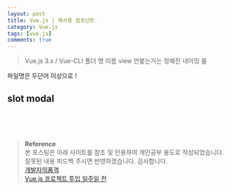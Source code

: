 ```yaml
---
layout: post
title: Vue.js | 재사용 컴포넌트
category: Vue.js
tags: [vue.js]
comments: true
---
```

> Vue.js 3.x / Vue-CLI
폴더 명 이름 view 안붙는거는 정해진 네이밍 룰

파일명은 두단어 이상으로 !

## slot modal

<br>
<br>
<br>

> **Reference**  
> 본 포스팅은 아래 사이트를 참조 및 인용하여 개인공부 용도로 작성되었습니다.  
> 잘못된 내용 피드백 주시면 반영하겠습니다. 감사합니다.  
> [개발자의품격](https://www.youtube.com/c/개발자의품격)  
> [Vue.js 프로젝트 투입 일주일 전](http://www.yes24.com/Product/Goods/101926719)
